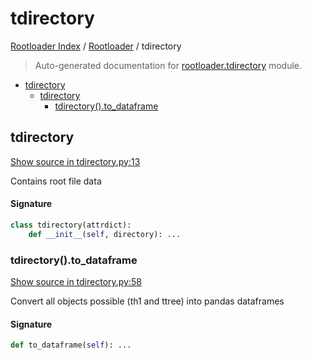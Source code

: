 # tdirectory

[Rootloader Index](../README.md#rootloader-index) / [Rootloader](./index.md#rootloader) / tdirectory

> Auto-generated documentation for [rootloader.tdirectory](../../rootloader/tdirectory.py) module.

- [tdirectory](#tdirectory)
  - [tdirectory](#tdirectory-1)
    - [tdirectory().to_dataframe](#tdirectory()to_dataframe)

## tdirectory

[Show source in tdirectory.py:13](../../rootloader/tdirectory.py#L13)

Contains root file data

#### Signature

```python
class tdirectory(attrdict):
    def __init__(self, directory): ...
```

### tdirectory().to_dataframe

[Show source in tdirectory.py:58](../../rootloader/tdirectory.py#L58)

Convert all objects possible (th1 and ttree) into pandas dataframes

#### Signature

```python
def to_dataframe(self): ...
```